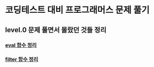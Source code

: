 # 코딩테스트 대비 프로그래머스 문제 풀기

## level.0 문제 풀면서 몰랐던 것들 정리

### [eval 함수 정리](https://www.notion.so/eval-5eefcfd496c4431aadf850761851aad5?pvs=4)

### [filter 함수 정리](https://www.notion.so/filter-bf05b4c1f1b74e4a8f9e1ce4de607a2d?pvs=4)


